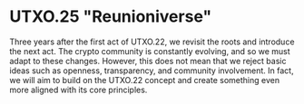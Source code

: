 # UTXO.25 "Reunioniverse"

Three years after the first act of UTXO.22, we revisit the roots and introduce the next act. The crypto community is constantly evolving, and so we must adapt to these changes. However, this does not mean that we reject basic ideas such as openness, transparency, and community involvement. In fact, we will aim to build on the UTXO.22 concept and create something even more aligned with its core principles.
